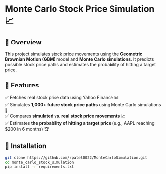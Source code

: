 # Monte Carlo Stock Price Simulation 📈

## 🔹 Overview

This project simulates stock price movements using the **Geometric Brownian Motion (GBM)** model and **Monte Carlo simulations**. It predicts possible stock price paths and estimates the probability of hitting a target price.

## 🔹 Features

✅ Fetches real stock price data using Yahoo Finance 📊  
✅ Simulates **1,000+ future stock price paths** using Monte Carlo simulations 🎲  
✅ Compares **simulated vs. real stock price movements** 📈  
✅ Estimates **the probability of hitting a target price** (e.g., AAPL reaching $200 in 6 months) 🏆

## 🔹 Installation

```bash
git clone https://github.com/rpatel0022/MonteCarloSimulation.git
cd monte_carlo_stock_simulation
pip install -r requirements.txt
```

